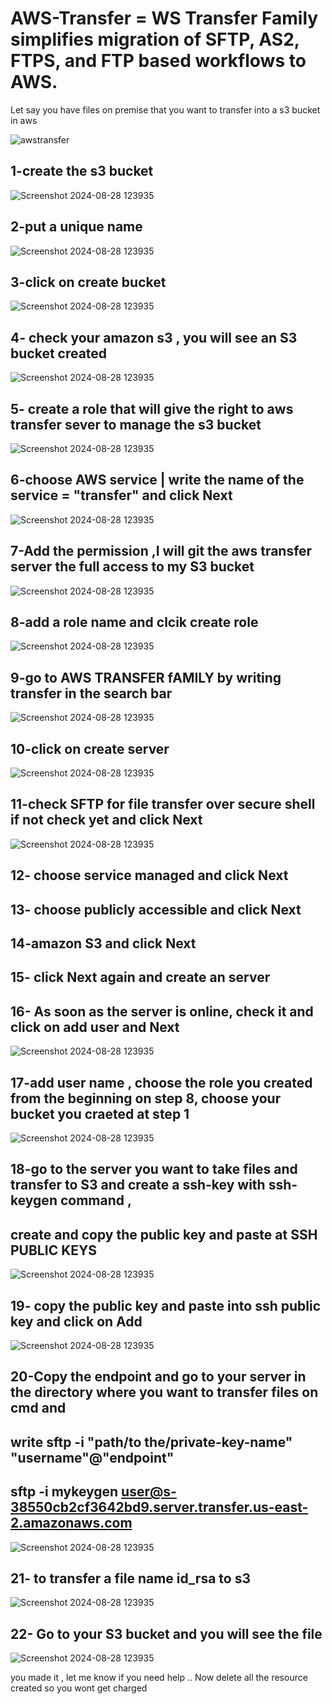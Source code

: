 # AWS-Transfer = WS Transfer Family simplifies migration of SFTP, AS2, FTPS, and FTP based workflows to AWS.
Let say you have files on premise that you want to transfer into a s3 bucket in aws

![awstransfer](https://github.com/user-attachments/assets/0e2cdd2d-6433-4c96-9db5-61af85a14610)

## 1-create the s3 bucket


![Screenshot 2024-08-28 123935](https://github.com/user-attachments/assets/29dd0f78-7fb5-431c-8e57-bf9cb8fad073)


## 2-put a unique name 


![Screenshot 2024-08-28 123935](https://github.com/user-attachments/assets/91d699e0-b5f7-4e22-8b45-829177d67f76)


## 3-click on create bucket

![Screenshot 2024-08-28 123935](https://github.com/user-attachments/assets/dedd959d-d1d7-47bc-a13e-8310a5d90f84)


## 4- check your amazon s3 , you will see an S3 bucket created

![Screenshot 2024-08-28 123935](https://github.com/user-attachments/assets/15370684-6bab-408a-b35a-9df6d04232bc)



## 5- create a role that will give the right to aws transfer sever to manage the s3 bucket

![Screenshot 2024-08-28 123935](https://github.com/user-attachments/assets/15896ac5-5fbb-47a7-b2d4-501e48cfa494)


## 6-choose AWS service |  write the name of the service = "transfer" and click Next  


![Screenshot 2024-08-28 123935](https://github.com/user-attachments/assets/c723afad-75dc-4311-843a-010d11df9290)


## 7-Add the permission  ,I will git the aws transfer server the full access to my S3 bucket

![Screenshot 2024-08-28 123935](https://github.com/user-attachments/assets/1c052ca3-2953-461e-b0e3-476b54df335e)

## 8-add a role name and clcik create role

![Screenshot 2024-08-28 123935](https://github.com/user-attachments/assets/a041fd60-4ed3-42d8-875a-c7c313e7c052)


## 9-go to AWS TRANSFER fAMILY by writing transfer in the search bar

![Screenshot 2024-08-28 123935](https://github.com/user-attachments/assets/72ee4006-60f9-4cd1-b984-47083cdec947)


## 10-click on create server

![Screenshot 2024-08-28 123935](https://github.com/user-attachments/assets/c45867b4-3024-48fc-a3d9-38b6b27778de)

## 11-check SFTP for file transfer over secure shell if not check yet and click Next

![Screenshot 2024-08-28 123935](https://github.com/user-attachments/assets/83a28d72-12c2-4b39-a1d2-4cc947fbcb78)

## 12- choose service managed and click Next

## 13- choose publicly accessible and click Next

## 14-amazon S3 and click Next

## 15- click Next again  and create an server

## 16- As soon as the server is online, check it and click on add user and Next

![Screenshot 2024-08-28 123935](https://github.com/user-attachments/assets/74b6a703-de6e-4547-ae12-7082edc11a22)


## 17-add user name , choose the role you created from the beginning on step 8, choose your bucket you craeted at step 1

![Screenshot 2024-08-28 123935](https://github.com/user-attachments/assets/2c7af7d0-5ad3-40f6-9903-e20350dcf668)

## 18-go to the server you want to take files and transfer to S3 and create a ssh-key with ssh-keygen command , 
## create and copy the public key and paste at SSH PUBLIC KEYS

![Screenshot 2024-08-28 123935](https://github.com/user-attachments/assets/b202af9e-9227-4fcf-8a00-ba590e913ee9)

## 19- copy the public key and paste into ssh public key and click on Add

![Screenshot 2024-08-28 123935](https://github.com/user-attachments/assets/56fd962e-a1e3-40f6-9fc1-55eb37581be5)


## 20-Copy the endpoint and go to your server in the directory where you want to transfer files on cmd and 
## write sftp -i "path/to the/private-key-name" "username"@"endpoint"
## sftp -i mykeygen user@s-38550cb2cf3642bd9.server.transfer.us-east-2.amazonaws.com
![Screenshot 2024-08-28 123935](https://github.com/user-attachments/assets/6e6a128a-7bf8-4b9e-bf94-f34c2e6ce2fb)

## 21- to transfer a file name id_rsa to s3 
![Screenshot 2024-08-28 123935](https://github.com/user-attachments/assets/d4d25461-e3d4-4c17-825b-330320e515ff)

## 22- Go to your S3 bucket and you will see the file 


![Screenshot 2024-08-28 123935](https://github.com/user-attachments/assets/453f3bd5-8c80-41d3-90a0-acdc92f19deb)

you made it , let me know if you need help .. Now delete all the resource created so you wont get charged


